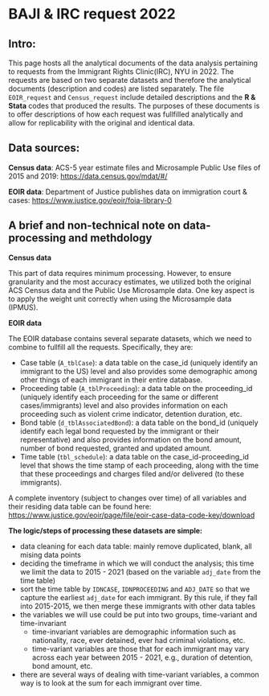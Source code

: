 # BAJI & IRC request 2022

## Intro:
This page hosts all the analytical documents of the data analysis pertaining to requests from the Immigrant Rights Clinic(IRC), NYU in 2022. The requests are based on two separate datasets and therefore the analytical documents (description and codes) are listed separately. The file `EOIR_request` and `Census_request` include detailed descriptions and the **R & Stata** codes that produced the results. The purposes of these documents is to offer descriptions of how each request was fullfilled analytically and allow for replicability with the original and identical data. 

## Data sources:
**Census data**: ACS-5 year estimate files and Microsample Public Use files of 2015 and 2019: https://data.census.gov/mdat/#/

**EOIR data**: Department of Justice publishes data on immigration court & cases: https://www.justice.gov/eoir/foia-library-0

## A brief and non-technical note on data-processing and methdology

**Census data**

This part of data requires minimum processing. However, to ensure granularity and the most accuracy estimates, we utilized both the original ACS Census data and the Public Use Microsample data. One key aspect is to apply the weight unit correctly when using the Microsample data (IPMUS). 

**EOIR data**

The EOIR database contains several separate datasets, which we need to combine to fullfill all the requests. Specifically, they are: 
* Case table (`A_tblCase`): a data table on the case_id (uniquely identify an immigrant to the US) level and also provides some demographic among other things of each immigrant in their entire database.
* Proceeding table (`A_tblProceeding`): a data table on the proceeding_id (uniquely identify each proceeding for the same or different cases/immigrants) level and also provides information on each proceeding such as violent crime indicator, detention duration, etc. 
* Bond table (`d_tblAssociatedBond`): a data table on the bond_id (uniquely identify each legal bond requested by the immigrant or their representative) and also provides information on the bond amount, number of bond requested, granted and updated amount. 
* Time table (`tbl_schedule`): a data table on the case_id-proceeding_id level that shows the time stamp of each proceeding, along with the time that these proceedings and charges filed and/or delivered (to these immigrants).

A complete inventory (subject to changes over time) of all variables and their residing data table can be found here: https://www.justice.gov/eoir/page/file/eoir-case-data-code-key/download

**The logic/steps of processing these datasets are simple:**

* data cleaning for each data table: mainly remove duplicated, blank, all mising data points
* deciding the timeframe in which we will conduct the analysis; this time we limit the data to 2015 - 2021 (based on the variable `adj_date` from the time table)
* sort the time table by `IDNCASE`, `IDNPROCEEDING` and `ADJ_DATE` so that we capture the earliest `adj_date` for each immigrant. By this rule, if they fall into 2015-2015, we then merge these immigrants with other data tables
* the variables we will use could be put into two groups, time-variant and time-invariant
  * time-invariant variables are demographic information such as nationality, race, ever detained, ever had criminal violations, etc.
  * time-variant variables are those that for each immigrant may vary across each year between 2015 - 2021, e.g., duration of detention, bond amount, etc.
* there are several ways of dealing with time-variant variables, a common way is to look at the sum for each immigrant over time.   

